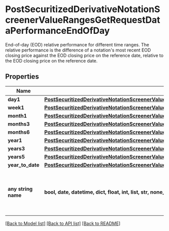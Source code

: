 # PostSecuritizedDerivativeNotationScreenerValueRangesGetRequestDataPerformanceEndOfDay

End-of-day (EOD) relative performance for different time ranges. The relative performance is the difference of a notation's most recent EOD closing price against the EOD closing price on the reference date, relative to the EOD closing price on the reference date.

## Properties
Name | Type | Description | Notes
------------ | ------------- | ------------- | -------------
**day1** | [**PostSecuritizedDerivativeNotationScreenerValueRangesGetRequestDataPerformanceEndOfDayDay1**](PostSecuritizedDerivativeNotationScreenerValueRangesGetRequestDataPerformanceEndOfDayDay1.md) |  | [optional] 
**week1** | [**PostSecuritizedDerivativeNotationScreenerValueRangesGetRequestDataPerformanceEndOfDayWeek1**](PostSecuritizedDerivativeNotationScreenerValueRangesGetRequestDataPerformanceEndOfDayWeek1.md) |  | [optional] 
**month1** | [**PostSecuritizedDerivativeNotationScreenerValueRangesGetRequestDataPerformanceEndOfDayMonth1**](PostSecuritizedDerivativeNotationScreenerValueRangesGetRequestDataPerformanceEndOfDayMonth1.md) |  | [optional] 
**months3** | [**PostSecuritizedDerivativeNotationScreenerValueRangesGetRequestDataPerformanceEndOfDayMonths3**](PostSecuritizedDerivativeNotationScreenerValueRangesGetRequestDataPerformanceEndOfDayMonths3.md) |  | [optional] 
**months6** | [**PostSecuritizedDerivativeNotationScreenerValueRangesGetRequestDataPerformanceEndOfDayMonths6**](PostSecuritizedDerivativeNotationScreenerValueRangesGetRequestDataPerformanceEndOfDayMonths6.md) |  | [optional] 
**year1** | [**PostSecuritizedDerivativeNotationScreenerValueRangesGetRequestDataPerformanceEndOfDayYear1**](PostSecuritizedDerivativeNotationScreenerValueRangesGetRequestDataPerformanceEndOfDayYear1.md) |  | [optional] 
**years3** | [**PostSecuritizedDerivativeNotationScreenerValueRangesGetRequestDataPerformanceEndOfDayYears3**](PostSecuritizedDerivativeNotationScreenerValueRangesGetRequestDataPerformanceEndOfDayYears3.md) |  | [optional] 
**years5** | [**PostSecuritizedDerivativeNotationScreenerValueRangesGetRequestDataPerformanceEndOfDayYears5**](PostSecuritizedDerivativeNotationScreenerValueRangesGetRequestDataPerformanceEndOfDayYears5.md) |  | [optional] 
**year_to_date** | [**PostSecuritizedDerivativeNotationScreenerValueRangesGetRequestDataPerformanceEndOfDayYearToDate**](PostSecuritizedDerivativeNotationScreenerValueRangesGetRequestDataPerformanceEndOfDayYearToDate.md) |  | [optional] 
**any string name** | **bool, date, datetime, dict, float, int, list, str, none_type** | any string name can be used but the value must be the correct type | [optional]

[[Back to Model list]](../README.md#documentation-for-models) [[Back to API list]](../README.md#documentation-for-api-endpoints) [[Back to README]](../README.md)


